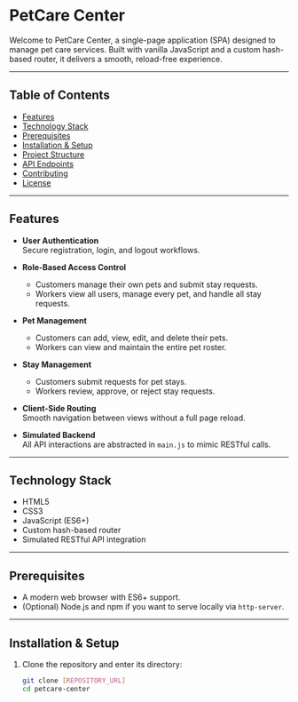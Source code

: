 # PetCare Center

Welcome to PetCare Center, a single-page application (SPA) designed to manage pet care services. Built with vanilla JavaScript and a custom hash-based router, it delivers a smooth, reload-free experience.

---

## Table of Contents

- [Features](#features)  
- [Technology Stack](#technology-stack)  
- [Prerequisites](#prerequisites)  
- [Installation & Setup](#installation--setup)  
- [Project Structure](#project-structure)  
- [API Endpoints](#api-endpoints)  
- [Contributing](#contributing)  
- [License](#license)  

---

## Features

- **User Authentication**  
  Secure registration, login, and logout workflows.

- **Role-Based Access Control**  
  - Customers manage their own pets and submit stay requests.  
  - Workers view all users, manage every pet, and handle all stay requests.

- **Pet Management**  
  - Customers can add, view, edit, and delete their pets.  
  - Workers can view and maintain the entire pet roster.

- **Stay Management**  
  - Customers submit requests for pet stays.  
  - Workers review, approve, or reject stay requests.

- **Client-Side Routing**  
  Smooth navigation between views without a full page reload.

- **Simulated Backend**  
  All API interactions are abstracted in `main.js` to mimic RESTful calls.

---

## Technology Stack

- HTML5  
- CSS3  
- JavaScript (ES6+)  
- Custom hash-based router  
- Simulated RESTful API integration  

---

## Prerequisites

- A modern web browser with ES6+ support.  
- (Optional) Node.js and npm if you want to serve locally via `http-server`.

---

## Installation & Setup

1. Clone the repository and enter its directory:  
   ```bash
   git clone [REPOSITORY_URL]
   cd petcare-center
